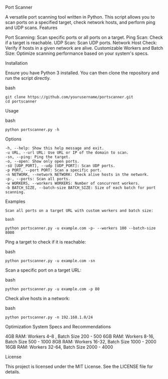 Port Scanner

A versatile port scanning tool written in Python. This script allows you to scan ports on a specified target, check network hosts, and perform ping and UDP scans.
Features

Port Scanning: Scan specific ports or all ports on a target.
Ping Scan: Check if a target is reachable.
UDP Scan: Scan UDP ports.
Network Host Check: Verify if hosts in a given network are alive.
Customizable Workers and Batch Size: Optimize scanning performance based on your system's specs.

Installation

Ensure you have Python 3 installed. You can then clone the repository and run the script directly.

bash

	git clone https://github.com/yourusername/portscanner.git
	cd portscanner

Usage

bash

	python portscanner.py -h

Options

    -h, --help: Show this help message and exit.
    -u URL, --url URL: Use URL or IP of the domain to scan.
    -sn, --ping: Ping the target.
    -o, --open: Show only open ports.
    -sU [UDP_PORT], --udp [UDP_PORT]: Scan UDP ports.
    -p PORT, --port PORT: Scan a specific port.
    -n NETWORK, --network NETWORK: Check alive hosts in the network.
    -p-, --ports: Scan all ports.
    -w WORKERS, --workers WORKERS: Number of concurrent workers.
    -b BATCH_SIZE, --batch-size BATCH_SIZE: Size of each batch for port scanning.

Examples

    Scan all ports on a target URL with custom workers and batch size:

    bash

	python portscanner.py -u example.com -p- --workers 100 --batch-size 8000

Ping a target to check if it is reachable:

bash

	python portscanner.py -u example.com -sn

Scan a specific port on a target URL:

bash

	python portscanner.py -u example.com -p 80

Check alive hosts in a network:

bash

    python portscanner.py -n 192.168.1.0/24

Optimization
System Specs and Recommendations

4GB RAM: Workers  4–8 , Batch Size 200 - 500
6GB RAM: Workers  8-16, Batch Size 500 - 1000
8GB RAM: Workers  16-32, Batch Size 1000 - 2000
16GB RAM: Workers 32-64, Batch Size 2000 - 4000 

License

This project is licensed under the MIT License. See the LICENSE file for details.
